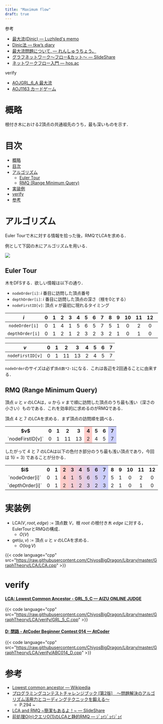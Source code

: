```yaml
---
title: "Maximum flow"
draft: true
---
```


参考
- [最大流(Dinic) &mdash; Luzhiled's memo](https://ei1333.github.io/luzhiled/snippets/graph/dinic.html)
- [Dinic法 &mdash; tkw’s diary](http://vartkw.hatenablog.com/entry/2016/12/02/002703)
- [最大流問題について. &mdash; れんしゅうちょう。](http://topcoder.g.hatena.ne.jp/Mi_Sawa/20140311)
- [グラフネットワーク〜フロー&カット〜 &mdash; SlideShare](https://www.slideshare.net/hcpc_hokudai/flow-cut)
- [ネットワークフロー入門 &mdash; hos.ac](http://hos.ac/slides/20150319_flow.pdf)

verify
- [AOJGRL_6_A 最大流](https://onlinejudge.u-aizu.ac.jp/challenges/search/volumes/GRL_6_A)
- [AOJ1163 カードゲーム](https://onlinejudge.u-aizu.ac.jp/challenges/search/volumes/1163)

# 概略
根付き木における2頂点の共通祖先のうち，最も深いものを示す．

# 目次
- [概略](#%E6%A6%82%E7%95%A5)
- [目次](#%E7%9B%AE%E6%AC%A1)
- [アルゴリズム](#%E3%82%A2%E3%83%AB%E3%82%B4%E3%83%AA%E3%82%BA%E3%83%A0)
  - [Euler Tour](#euler-tour)
  - [RMQ (Range Minimum Query)](#rmq-range-minimum-query)
- [実装例](#%E5%AE%9F%E8%A3%85%E4%BE%8B)
- [verify](#verify)
- [参考](#%E5%8F%82%E8%80%83)

# アルゴリズム
Euler Tourで木に対する情報を拾った後，RMQでLCAを求める．

例として下図の木にアルゴリズムを用いる．

![](./images/tree.png)

## Euler Tour
木をDFSする．欲しい情報は以下の通り．

- `nodeOrder[i]`: $i$ 番目に訪問した頂点番号
- `depthOrder[i]`: $i$ 番目に訪問した頂点の深さ（根を0とする）
- `nodeFirstID[v]`: 頂点 $v$ が最初に現れるタイミング

$i$ | 0 | 1 | 2 | 3 | 4 | 5 | 6 | 7 | 8 | 9 | 10 | 11 | 12 | 13 | 14
:---: | :---: | :---: | :---: | :---: | :---: | :---: | :---: | :---: | :---: | :---: | :---: | :---: | :---: | :---: | :---:
`nodeOrder[i]` | 0 | 1 | 4 | 1 | 5 | 6 | 5 | 7 | 5 | 1 | 0 | 2 | 0 | 3 | 0
`depthOrder[i]` | 0 | 1 | 2 | 1 | 2 | 3 | 2 | 3 | 2 | 1 | 0 | 1 | 0 | 1 | 0

$v$ | 0 | 1 | 2 | 3 | 4 | 5 | 6 | 7
:---: | :---: | :---: | :---: | :---: | :---: | :---: | :---: | :---:
`nodeFirstID[v]` | 0 | 1 | 11 | 13 | 2 | 4 | 5 | 7

`nodeOrder`のサイズは必ず`頂点数*2-1`になる．これは各辺を2回通ることに由来する．

## RMQ (Range Minimum Query)
頂点 $u$ と $v$ のLCAは，$u$ から $v$ まで順に訪問した頂点のうち最も浅い（深さの小さい）ものである．これを効率的に求めるのがRMQである．

頂点 $4$ と $7$ のLCAを求める．まず頂点の訪問順を調べる．

<style type="text/css">
    .tg .tg-c4ww{background-color:#cbcefb;}
    .tg .tg-bolj{background-color:#ffccc9;}
</style>
<table class="tg">
  <tr>
    <th class="tg-c3ow">$v$<br></th>
    <th class="tg-c3ow">0</th>
    <th class="tg-c3ow">1</th>
    <th class="tg-c3ow">2</th>
    <th class="tg-c3ow">3</th>
    <th class="tg-bolj">4<br></th>
    <th class="tg-c3ow">5</th>
    <th class="tg-c3ow">6</th>
    <th class="tg-c4ww">7</th>
  </tr>
  <tr>
    <td class="tg-c3ow">`nodeFirstID[v]`</td>
    <td class="tg-c3ow">0</td>
    <td class="tg-c3ow">1</td>
    <td class="tg-c3ow">11</td>
    <td class="tg-c3ow">13</td>
    <td class="tg-bolj">2<br></td>
    <td class="tg-c3ow">4<br></td>
    <td class="tg-c3ow">5</td>
    <td class="tg-c4ww">7</td>
  </tr>
</table>

したがって $4$ と $7$ のLCAは以下の色付き部分のうち最も浅い頂点であり，今回は $1(i=3)$ であることが分かる．

<style type="text/css">
    .tg{text-align:center;}
    .tg .tg-bolj{background-color:#ffccc9;}
    .tg .tg-nly6{background-color:#f5ccd4;}
    .tg .tg-bhmg{background-color:#eacdde;}
    .tg .tg-wspl{background-color:#e0cde8;}
    .tg .tg-8vju{background-color:#d6cef2;}
    .tg .tg-sh07{background-color:#cbcefb;}
</style>
<table class="tg">
  <tr>
    <th class="tg-c3ow">$i$<br></th>
    <th class="tg-c3ow">0</th>
    <th class="tg-c3ow">1</th>
    <th class="tg-bolj">2</th>
    <th class="tg-nly6">3</th>
    <th class="tg-bhmg">4<br></th>
    <th class="tg-wspl">5</th>
    <th class="tg-8vju">6</th>
    <th class="tg-sh07">7</th>
    <th class="tg-baqh">8</th>
    <th class="tg-baqh">9</th>
    <th class="tg-baqh">10</th>
    <th class="tg-baqh">11</th>
    <th class="tg-baqh">12</th>
    <th class="tg-baqh">13</th>
    <th class="tg-baqh">14</th>
  </tr>
  <tr>
    <td class="tg-c3ow">`nodeOrder[i]`</td>
    <td class="tg-c3ow">0</td>
    <td class="tg-c3ow">1</td>
    <td class="tg-bolj">4</td>
    <td class="tg-nly6">1</td>
    <td class="tg-bhmg">5</td>
    <td class="tg-wspl">6</td>
    <td class="tg-8vju">5</td>
    <td class="tg-sh07">7</td>
    <td class="tg-baqh">5</td>
    <td class="tg-baqh">1</td>
    <td class="tg-baqh">0</td>
    <td class="tg-baqh">2</td>
    <td class="tg-baqh">0</td>
    <td class="tg-baqh">3</td>
    <td class="tg-baqh">0</td>
  </tr>
  <tr>
    <td class="tg-c3ow">`depthOrder[i]`</td>
    <td class="tg-c3ow">0</td>
    <td class="tg-c3ow">1</td>
    <td class="tg-bolj">2</td>
    <td class="tg-nly6">1</td>
    <td class="tg-bhmg">2</td>
    <td class="tg-wspl">3</td>
    <td class="tg-8vju">2</td>
    <td class="tg-sh07">3</td>
    <td class="tg-baqh">2</td>
    <td class="tg-baqh">1</td>
    <td class="tg-baqh">0</td>
    <td class="tg-baqh">1</td>
    <td class="tg-baqh">0</td>
    <td class="tg-baqh">1</td>
    <td class="tg-baqh">0</td>
  </tr>
</table>

# 実装例

- LCA$(V,root,edge)$ := 頂点数 $V$，根 $root$ の根付き木 $edge$ に対する，EulerTourとRMQの構成．
    - $O(V)$
- get$(u,v)$ := 頂点 $u$ と $v$ のLCAを求める．
    - $O(\log{V})$

{{< code language="cpp" src="https://raw.githubusercontent.com/ChiyosBigDragon/Library/master/GraphTheory/LCA/LCA.cpp" >}}

# verify
<h4 id="AOJ GRL_5_C"><a href="https://onlinejudge.u-aizu.ac.jp/problems/GRL_5_C">LCA: Lowest Common Ancestor - GRL_5_C &mdash; AIZU ONLINE JUDGE</a></h4>

{{< code language="cpp" src="https://raw.githubusercontent.com/ChiyosBigDragon/Library/master/GraphTheory/LCA/verify/GRL_5_C.cpp" >}}

<h4 id="ABC014_D"><a href="https://atcoder.jp/contests/abc014/tasks/abc014_4">D: 閉路 - AtCoder Beginner Contest 014 &mdash; AtCoder</a></h4>

{{< code language="cpp" src="https://raw.githubusercontent.com/ChiyosBigDragon/Library/master/GraphTheory/LCA/verify/ABC014_D.cpp" >}}

# 参考
- [Lowest common ancestor &mdash; Wikipedia](https://en.wikipedia.org/wiki/Lowest_common_ancestor)
- <a target="_blank" href="https://www.amazon.co.jp/gp/product/4839941068/ref=as_li_tl?ie=UTF8&camp=247&creative=1211&creativeASIN=4839941068&linkCode=as2&tag=chiyosbigdrag-22&linkId=951fa29af799762ef87abd1933093da4">プログラミングコンテストチャレンジブック [第2版]　～問題解決のアルゴリズム活用力とコーディングテクニックを鍛える～</a><img src="//ir-jp.amazon-adsystem.com/e/ir?t=chiyosbigdrag-22&l=am2&o=9&a=4839941068" width="1" height="1" border="0" alt="" style="border:none !important; margin:0px !important;" />
    - P.294 ~
- [LCA and RMQ ~簡潔もあるよ！~ &mdash; SlideShare](https://www.slideshare.net/yumainoue965/lca-and-rmq)
- [前処理O(n)クエリO(1)のLCAと静的RMQ &mdash; ｼﾞｮｲｼﾞｮｲｼﾞｮｲ](http://joisino.hatenablog.com/entry/2017/08/13/210000)
